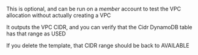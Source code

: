 This is optional, and can be run on a _member_ account to test the VPC allocation without actually creating a VPC

It outputs the VPC CIDR, and you can verify that the Cidr DynamoDB table has that range as USED

If you delete the template, that CIDR range should be back to AVAILABLE
